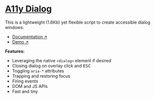 # [A11y Dialog](https://a11y-dialog.netlify.app)

This is a lightweight (1.6Kb) yet flexible script to create accessible dialog windows.

- [Documentation ↗](https://a11y-dialog.netlify.app)
- [Demo ↗](https://hugogiraudel.github.io/a11y-dialog/example/)

**Features:**

- Leveraging the native `<dialog>` element if desired
- Closing dialog on overlay click and <kbd>ESC</kbd>
- Toggling `aria-*` attributes
- Trapping and restoring focus
- Firing events
- DOM and JS APIs
- Fast and tiny
